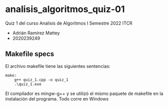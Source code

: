 # analisis_algoritmos_quiz-01
Quiz 1 del curso Analisis de Algoritmos I Semestre 2022 ITCR
* Adrián Ramírez Mattey
* 2020239249

## Makefile specs
El archivo makefile tiene las siguientes sentencias:
```make
make:
	g++ quiz_1.cpp -o quiz_1
	.\quiz_1.exe
```
El compilador es mingw-g++ y se utilizó el mismo paquete de makefile en la instalación del programa. Todo corre en Windows

